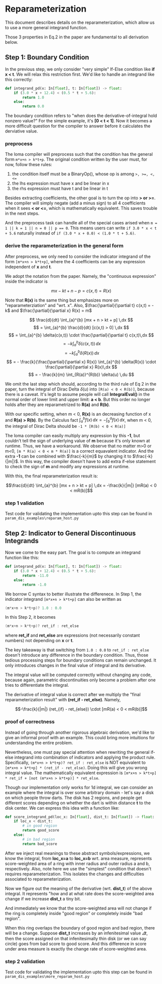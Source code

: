 # Reparameterization

This document describes details on the reparameterization, which allow us to use a more general integrand function.

Those 3 properties in Eq.2 in the paper are fundamental to all derivation below.

## Step 1: Boundary Condition

In the previous step, we only consider "very simple" If-Else condition like **if x < t**. We will relax this restriction first. We'd like to handle an integrand like this correctly:

```python
def integrand_pd(x: In[float], t: In[float]) -> float:
    if (3.0 * x + 12.4) < (0.5 * t + 5.6):
        return 1.0
    else:
        return 0.0
```

The boundary condition refers to "when does the derivative-of-integral hold nonzero value?" For the simple example, it's **[0 < t < 1]**. Now it becomes a more difficult question for the compiler to answer before it
calculates the derviative value.

### preprocess

The loma compiler will preprocess such that the condition has the general form `m*x+n > k*t+p`. The original condition written by the user must, for now, follow these rules:

1. the condition itself must be a BinaryOp(), whose op is among `>, >=, <, <=`
2. the lhs expression must have x and be linear in x
3. the rhs expression must have t and be linear in t

Besides extracting coefficients, the other goal is to turn the op into **> or >=**.
The compiler will simply negate (add a minus sign) to all 4 coefficients when it sees **< or <=**, which is mathematically equivalent. This saves trouble in the next steps.

And the preprocess task can handle all of the special cases arised when
`m = 1 || k = 1 || n = 0 || p == 0`. This means users can write `if 3.0 * x < t + 5.6` naturally instead of `if (3.0 * x + 0.0) < (1.0 * t + 5.6)`.

### derive the reparameterization in the general form

After preprocess, we only need to consider the indicator integrand of the form `[m*x+n > k*t+p]`, where the 4 coefficients can be any expression independent of **x** and **t**.

We adopt the notation from the paper. Namely, the "continuous expression" inside the indicator is

$$mx-kt+n-p = c(x,t) = R(x)$$

Note that **R(x)** is the same thing but emphasizes more on "reparameterziation" and "wrt. x". Also, $\frac{\partial}{\partial t} c(x,t) = -k$ and $\frac{\partial}{\partial x} R(x) = m$

$$ \frac{d}{dt} \int_{a}^{b} [mx + n > kt + p] \,dx $$
$$ = \int_{a}^{b} \frac{d}{dt} [c(x,t) > 0] \,dx $$
$$ = \int_{a}^{b} \delta(c(x,t)) \cdot \frac{\partial}{\partial t} c(x,t)\,dx $$
$$ = -k \int_{a}^{b} \delta(c(x,t)) \,dx $$
$$ = -k \int_{a}^{b} \delta(R(x)) \,dx $$
$$ = - \frac{k}{\frac{\partial}{\partial x} R(x)} \int_{a}^{b} \delta(R(x)) \cdot \frac{\partial}{\partial x} R(x)\,dx $$
$$ = - \frac{k}{m} \int_{R(a)}^{R(b)} \delta(u) \,du $$

We omit the last step which should, according to the third rule of Eq 2 in the paper, turn the integral of Dirac Delta $\delta(u)$ into `[R(a) < 0 < R(b)]`, because there is a caveat. It's legit to assume people will call **IntegralEval()** in the normal order of lower limit and upper limit: **a < b**. But this order no longer holds after they are reparametrized to **R(a)** and **R(b)**.

With our specific setting, when m < 0, **R(x)** is an decreasing function of x and **R(a) > R(b)**. By the Calculus fact $\int_{a}^{b} f(x) \,dx = -\int_{b}^{a} f(x) \,dx$, when m < 0, the integral of Dirac Delta should be `-1 * [R(b) < 0 < R(a)]`

The loma compiler can easily multiply any expression by this **-1**, but couldn't tell the sign of underlying value of **m** because it's only known at runtime. Thus, we have a workaround. We observe that no matter m>0 or m<0, `[m * R(a) < 0 < m * R(a)]` is a correct equavalent indicator. And the extra **-1** can be combined with $\frac{-k}{m}$ by changing it to $\frac{-k}{|m|}$. In this way, the compiler doesn't have to add extra if-else statement to check the sign of **m** and modify any expressions at runtime.

With this, the final reparameterization result is:

$$\frac{d}{dt} \int_{a}^{b} [mx + n > kt + p] \,dx = -\frac{k}{|m|} [mR(a) < 0 < mR(b)]$$

### step 1 validation

Test code for validating the implementation upto this step can be found in `param_dis_examples\reparam_host.py`

## Step 2: Indicator to General Discontinuous Integrands

Now we come to the easy part. The goal is to compute an integrand function like this:

```python
def integrand_pd(x: In[float], t: In[float]) -> float:
    if (3.0 * x + 12.4) < (0.5 * t + 5.6):
        return -11.0
    else:
        return -1.0
```

We borrow C syntax to better illustrate the differenece. In Step 1, the indicator integrand `[m*x+n > k*t+p]` can also be written as

```c
(m*x+n > k*t+p)? 1.0 : 0.0
```

In this Step 2, it becomes

```c
(m*x+n > k*t+p)? ret_if : ret_else
```

where **ret_if** and **ret_else** are expressions (not necessarily constant numbers) not depending on **x** or **t**.

The key takeaway is that switching from `1.0 : 0.0` to `ret_if : ret_else` doesn't introduce any difference in the boundary condition. Thus, those tedious processing steps for boundary conditions can remain unchanged. It only introduces changes in the final value of integral and its derivative.

The integral value will be computed correctly without changing any code, because again, parametric discontinuities only become a problem after one tries to differentiate the integral.

The derivative of integral value is correct after we multiply the "final reparameterization result" with **(ret_if - ret_else)**. Namely,

$$-\frac{k}{|m|} (ret_{if} - ret_{else}) \cdot [mR(a) < 0 < mR(b)]$$

### proof of correctness

Instead of going through another rigorous algebraic derivation, we'd like to give an informal proof with an example. This could bring more intuitions for understanding the entire problem.

Nevertheless, one must pay special attention when rewriting the general if-else integrand into combination of indicators and applying the product rule. Specifically, `(m*x+n > k*t+p)? ret_if : ret_else` is NOT equivalent to `[m*x+n > k*t+p] * (ret_if - ret_else)`. Doing this will give you wrong integral value. The mathematically equivalent expression is `[m*x+n > k*t+p] * ret_if + [not (m*x+n > k*t+p)] * ret_else`.

Though our implementation only works for 1d integral, we can consider an example where the integral is over some arbitrary domain - let's say a disk on which people throw darts. The disk has 2 regions, and people get different scores depending on whether the dart is within distance **t** to the disk center. We can express this idea with a function like:

```python
def score_integrand_pd(loc_x: In[float], dist_t: In[float]) -> float:
    if loc_x < dist_t:
        # in good region
        return good_score
    else:
        # in bad region
        return bad_score
```

After we inject real meanings to these abstract symbols/expressions, we know the integral, from **loc_x=a** to **loc_x=b** wrt. area measure, represents score-weighted area of a ring with inner radius and outer radius a and b, respectively. Also, note here we use the "simplest" condition that doesn't requires reparameterization. This isolates the changes and difficulties associated to reparameterization.

Now we figure out the meaning of the derivative (wrt. **dist_t**) of the above integral. It represents "how and at what rate does the score-weighted area change if we increase **dist_t** a tiny bit.

And immediately we know that the score-weighted area will not change if the ring is completely inside "good region" or completely inside "bad region".

When this ring overlaps the boundary of good region and bad region, there will be a change. Suppose **dist_t** increases by an infenitesimal value $\varDelta t$, then the score assigned on that infenitesimally thin disk (or we can say circle) goes from bad score to good score. And this difference in score under area measure is exactly the change rate of score-weighted area.

### step 2 validation

Test code for validating the implementation upto this step can be found in `param_dis_examples\more_reparam_host.py`
